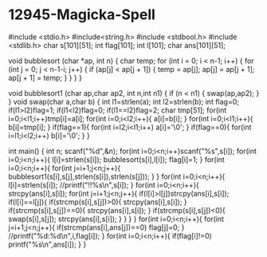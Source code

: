 # 12945-Magicka-Spell

#include <stdio.h> #include<string.h> #include <stdbool.h> #include <stdlib.h> char s[101][51]; int flag[101]; int l[101]; char ans[101][51];

void bubblesort (char *ap, int n) { char temp; for (int i = 0; i < n-1; i++) { for (int j = 0; j < n-1-i; j++) { if (ap[j] < ap[j + 1]) { temp = ap[j]; ap[j] = ap[j + 1]; ap[j + 1] = temp; } } } }

void bubblesort1 (char ap,char ap2, int n,int n1) { if (n < n1) { swap(ap,ap2); } } void swap(char a,char b) { int l1=strlen(a); int l2=strlen(b); int flag=0; if(l1>l2)flag=1; if(l1<l2)flag=0; if(l1==l2)flag=2; char tmp[51]; for(int i=0;i<l1;i++)tmp[i]=a[i]; for(int i=0;i<l2;i++){ a[i]=b[i]; } for(int i=0;i<l1;i++){ b[i]=tmp[i]; } if(flag==1){ for(int i=l2;i<l1;i++) a[i]='\0'; } if(flag==0){ for(int i=l1;i<l2;i++) b[i]='\0'; } }

int main() { int n; scanf("%d",&n); for(int i=0;i<n;i++)scanf("%s",s[i]); for(int i=0;i<n;i++){ l[i]=strlen(s[i]); bubblesort(s[i],l[i]); flag[i]=1; } for(int i=0;i<n;i++){ for(int j=i+1;j<n;j++){ bubblesort1(s[i],s[j],strlen(s[i]),strlen(s[j])); } } for(int i=0;i<n;i++){ l[i]=strlen(s[i]); //printf("!!%s\n",s[i]); } for(int i=0;i<n;i++){ strcpy(ans[i],s[i]); for(int j=i+1;j<n;j++){ if(l[i]>l[j])strcpy(ans[i],s[i]); if(l[i]==l[j]){ if(strcmp(s[i],s[j])>0){ strcpy(ans[i],s[i]); } if(strcmp(s[i],s[j])==0){ strcpy(ans[i],s[i]); } if(strcmp(s[i],s[j])<0){ swap(s[i],s[j]); strcpy(ans[i],s[i]); } } } } for(int i=0;i<n;i++){ for(int j=i+1;j<n;j++){ if(strcmp(ans[i],ans[j])==0) flag[j]=0; } //printf("%d:%d\n",i,flag[i]); } for(int i=0;i<n;i++){ if(flag[i]!=0) printf("%s\n",ans[i]); } }
